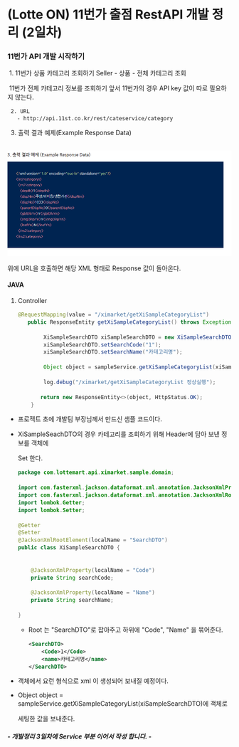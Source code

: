 # (Lotte ON) 11번가 출점 RestAPI 개발 정리 (2일차)



  ### 11번가 API 개발 시작하기  

​	1.  11번가 상품 카테고리 조회하기  Seller - 상품 - 전체 카테고리 조회 

​		 11번가 전체 카테고리 정보를 조회하기 앞서 11번가의 경우 API key 값이 따로 필요하지 않는다. 

  	 2. URL 
       - http://api.11st.co.kr/rest/cateservice/category



3.  출력 결과 예제(Example Response Data)

​		![p1](./이미지/2일차/p1.PNG)

 위에 URL을 호출하면 해당 XML 형태로 Response 값이 돌아온다. 



#### JAVA 

1. Controller 

   ```java
   @RequestMapping(value = "/ximarket/getXiSampleCategoryList")
      public ResponseEntity getXiSampleCategoryList() throws Exception{
   
           XiSampleSearchDTO xiSampleSearchDTO = new XiSampleSearchDTO();
           xiSampleSearchDTO.setSearchCode("1");
           xiSampleSearchDTO.setSearchName("카테고리명");
   
           Object object = sampleService.getXiSampleCategoryList(xiSampleSearchDTO);
   
           log.debug("/ximarket/getXiSampleCategoryList 정상실행");
   
          return new ResponseEntity<>(object, HttpStatus.OK);
       }
   
   ```

 - 프로젝트 초에 개발팀 부장님께서 만드신 샘플 코드이다. 

 - XiSampleSeachDTO의 경우 카테고리를 조회하기 위해 Header에 담아 보낸 정보를 객체에 

   Set 한다.

   ```java
   package com.lottemart.api.ximarket.sample.domain;
   
   import com.fasterxml.jackson.dataformat.xml.annotation.JacksonXmlProperty;
   import com.fasterxml.jackson.dataformat.xml.annotation.JacksonXmlRootElement;
   import lombok.Getter;
   import lombok.Setter;
   
   @Getter
   @Setter
   @JacksonXmlRootElement(localName = "SearchDTO")
   public class XiSampleSearchDTO {
   
   
       @JacksonXmlProperty(localName = "Code")
       private String searchCode;
   
       @JacksonXmlProperty(localName = "Name")
       private String searchName;
   
   }
   
   ```

   - Root 는 "SearchDTO"로 잡아주고 하위에 "Code", "Name" 을  묶어준다. 

     ```xml
     <SearchDTO>
         <Code>1</Code>
         <name>카테고리명</name>
     </SearchDTO>
     ```

 - 객체에서 요런 형식으로 xml 이 생성되어 보내질 예정이다. 

 - Object  object = sampleService.getXiSampleCategoryList(xiSampleSearchDTO)에 객체로 

   세팅한 값을 보내준다. 




##### - 개발정리 3일차에 Service 부분 이어서 작성 합니다. - 

